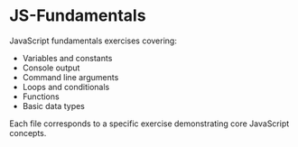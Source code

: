 # JS-Fundamentals

JavaScript fundamentals exercises covering:
- Variables and constants
- Console output
- Command line arguments
- Loops and conditionals
- Functions
- Basic data types

Each file corresponds to a specific exercise demonstrating core JavaScript concepts.
